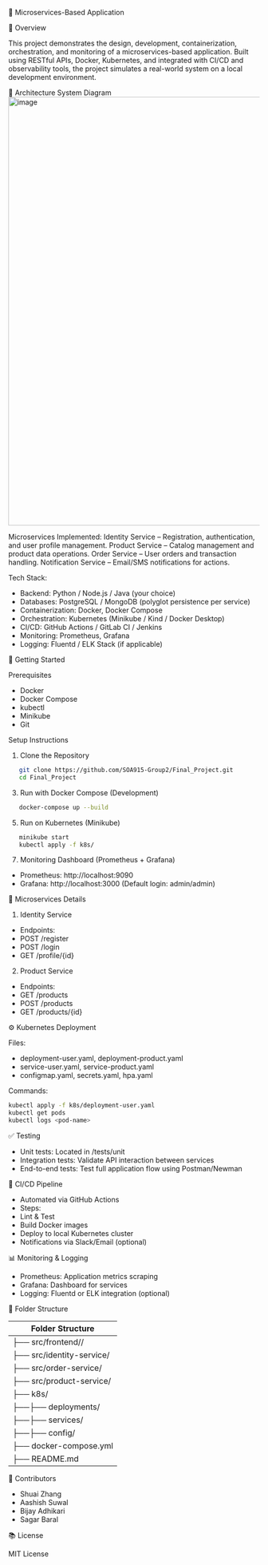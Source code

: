 🧩 Microservices-Based Application

📌 Overview

This project demonstrates the design, development, containerization, orchestration, and monitoring of a microservices-based application. Built using RESTful APIs, Docker, Kubernetes, and integrated with CI/CD and observability tools, the project simulates a real-world system on a local development environment.

🧱 Architecture
System Diagram
<img width="1032" height="859" alt="image" src="https://github.com/user-attachments/assets/1694d31d-ac40-4514-b1f4-cff03556370e" />



Microservices Implemented:
	Identity Service – Registration, authentication, and user profile management.
 	Product Service – Catalog management and product data operations.
  	Order Service – User orders and transaction handling.
   	Notification Service – Email/SMS notifications for actions.

Tech Stack:
- Backend: Python / Node.js / Java (your choice)
- Databases: PostgreSQL / MongoDB (polyglot persistence per service)
- Containerization: Docker, Docker Compose
- Orchestration: Kubernetes (Minikube / Kind / Docker Desktop)
- CI/CD: GitHub Actions / GitLab CI / Jenkins
- Monitoring: Prometheus, Grafana
- Logging: Fluentd / ELK Stack (if applicable)

🚀 Getting Started

Prerequisites
- Docker
- Docker Compose
- kubectl
- Minikube
- Git

Setup Instructions

1.	Clone the Repository
```sh
   git clone https://github.com/SOA915-Group2/Final_Project.git
   cd Final_Project
```

3.	Run with Docker Compose (Development)
```sh
   docker-compose up --build
```
5.	Run on Kubernetes (Minikube)
```sh
   minikube start
   kubectl apply -f k8s/
```

7.	Monitoring Dashboard (Prometheus + Grafana)
- Prometheus: http://localhost:9090
- Grafana: http://localhost:3000 (Default login: admin/admin)

🔧 Microservices Details

1. Identity Service
- Endpoints:
- POST /register
- POST /login
- GET /profile/{id}

2. Product Service
- Endpoints:
- GET /products
- POST /products
- GET /products/{id}



⚙️ Kubernetes Deployment

Files:
- deployment-user.yaml, deployment-product.yaml
- service-user.yaml, service-product.yaml
- configmap.yaml, secrets.yaml, hpa.yaml

Commands:

```sh
kubectl apply -f k8s/deployment-user.yaml
kubectl get pods
kubectl logs <pod-name>
```

✅ Testing
- Unit tests: Located in /tests/unit
- Integration tests: Validate API interaction between services
- End-to-end tests: Test full application flow using Postman/Newman

🔄 CI/CD Pipeline
- Automated via GitHub Actions
- Steps:
- Lint & Test
- Build Docker images
- Deploy to local Kubernetes cluster
- Notifications via Slack/Email (optional)

📊 Monitoring & Logging
- Prometheus: Application metrics scraping
- Grafana: Dashboard for services
- Logging: Fluentd or ELK integration (optional)

📂 Folder Structure

| Folder Structure |
| ------ |
| ├── src/frontend//|
| ├── src/identity-service/|
| ├── src/order-service/|
| ├── src/product-service/|
| ├── k8s/|
| ├──├── deployments/|
| ├──├── services/|
| ├──├── config/|
| ├── docker-compose.yml|
| ├── README.md|


👥 Contributors
- Shuai Zhang
- Aashish Suwal
- Bijay Adhikari
- Sagar Baral

📚 License

MIT License
